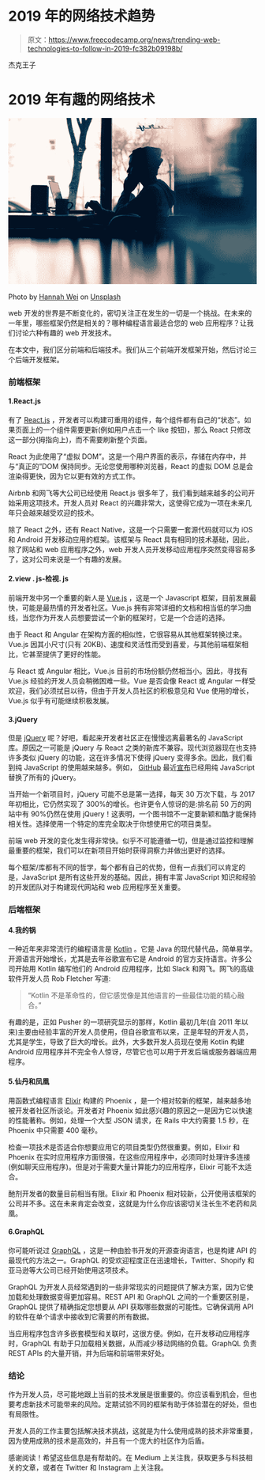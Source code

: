 # 2019 年的网络技术趋势

> 原文：<https://www.freecodecamp.org/news/trending-web-technologies-to-follow-in-2019-fc382b09198b/>

杰克王子

# 2019 年有趣的网络技术

![3Zcxw089BXw3m3WFwF6Gq9jSW1-aMwaoVFt1](img/8c2f7842defd0ce44332906b9573ae5f.png)

Photo by [Hannah Wei](https://unsplash.com/photos/aso6SYJZGps?utm_source=unsplash&utm_medium=referral&utm_content=creditCopyText) on [Unsplash](https://unsplash.com/collections/145103/computers-phones-and-tech?utm_source=unsplash&utm_medium=referral&utm_content=creditCopyText)

web 开发的世界是不断变化的，密切关注正在发生的一切是一个挑战。在未来的一年里，哪些框架仍然是相关的？哪种编程语言最适合您的 web 应用程序？让我们讨论六种有趣的 web 开发技术。

在本文中，我们区分前端和后端技术。我们从三个前端开发框架开始，然后讨论三个后端开发框架。

### 前端框架

#### 1.React.js

有了 [React.js](https://reactjs.org/) ，开发者可以构建可重用的组件，每个组件都有自己的“状态”。如果页面上的一个组件需要更新(例如用户点击一个 like 按钮)，那么 React 只修改这一部分(拇指向上)，而不需要刷新整个页面。

React 为此使用了“虚拟 DOM”。这是一个用户界面的表示，存储在内存中，并与“真正的”DOM 保持同步。无论您使用哪种浏览器，React 的虚拟 DOM 总是会渲染得更快，因为它以更有效的方式工作。

Airbnb 和网飞等大公司已经使用 React.js 很多年了，我们看到越来越多的公司开始采用这项技术。开发人员对 React 的兴趣非常大，这使得它成为一项在未来几年只会越来越受欢迎的技术。

除了 React 之外，还有 React Native，这是一个只需要一套源代码就可以为 iOS 和 Android 开发移动应用的框架。该框架与 React 具有相同的技术基础，因此，除了网站和 web 应用程序之外，web 开发人员开发移动应用程序突然变得容易多了，这对公司来说是一个有趣的发展。

#### 2.view . js-检视. js

前端开发中另一个重要的新人是 [Vue.js](https://vuejs.org/) ，这是一个 Javascript 框架，目前发展最快，可能是最热情的开发者社区。Vue.js 拥有非常详细的文档和相当低的学习曲线，当您作为开发人员想要尝试一个新的框架时，它是一个合适的选择。

由于 React 和 Angular 在架构方面的相似性，它很容易从其他框架转换过来。Vue.js 因其小尺寸(只有 20KB)、速度和灵活性而受到喜爱，与其他前端框架相比，它甚至提供了更好的性能。

与 React 或 Angular 相比，Vue.js 目前的市场份额仍然相当小。因此，寻找有 Vue.js 经验的开发人员会稍微困难一些。Vue 是否会像 React 或 Angular 一样受欢迎，我们必须拭目以待，但由于开发人员社区的积极意见和 Vue 使用的增长，Vue.js 似乎有可能继续积极发展。

#### 3.jQuery

但是 [jQuery](https://jquery.com/) 呢？好吧，看起来开发者社区正在慢慢远离最著名的 JavaScript 库。原因之一可能是 jQuery 与 React 之类的新库不兼容。现代浏览器现在也支持许多类似 jQuery 的功能，这在许多情况下使得 jQuery 变得多余。因此，我们看到纯 JavaScript 的使用越来越多。例如， [GitHub](https://github.com/) 最近[宣布](https://githubengineering.com/removing-jquery-from-github-frontend/)已经用纯 JavaScript 替换了所有的 jQuery。

当开始一个新项目时，jQuery 可能不总是第一选择，每天 30 万次下载，与 2017 年初相比，它仍然实现了 300%的增长。也许更令人惊讶的是:排名前 50 万的网站中有 90%仍然在使用 jQuery！这表明，一个图书馆不一定要新颖和酷才能保持相关性。选择使用一个特定的库完全取决于你想使用它的项目类型。

前端 web 开发的变化发生得非常快。似乎不可能遵循一切，但是通过监控和理解最重要的框架，我们可以在新项目开始时获得洞察力并做出更好的选择。

每个框架/库都有不同的哲学，每个都有自己的优势，但有一点我们可以肯定的是，JavaScript 是所有这些开发的基础。因此，拥有丰富 JavaScript 知识和经验的开发团队对于构建现代网站和 web 应用程序至关重要。

### 后端框架

#### 4.我的锅

一种近年来非常流行的编程语言是 [Kotlin](https://kotlinlang.org/) 。它是 Java 的现代替代品，简单易学。开源语言开始增长，尤其是去年谷歌宣布它是 Android 的官方支持语言。许多公司开始用 Kotlin 编写他们的 Android 应用程序，比如 Slack 和网飞。网飞的高级软件开发人员 Rob Fletcher 写道:

> “Kotlin 不是革命性的，但它感觉像是其他语言的一些最佳功能的精心融合。”

有趣的是，正如 Pusher 的一项研究显示的那样，Kotlin 最初几年(自 2011 年以来)主要由经验丰富的开发人员使用，但自谷歌宣布以来，正是年轻的开发人员，尤其是学生，导致了巨大的增长。此外，大多数开发人员现在使用 Kotlin 构建 Android 应用程序并不完全令人惊讶，尽管它也可以用于开发后端或服务器端应用程序。

#### 5.仙丹和凤凰

用函数式编程语言 [Elixir](https://elixir-lang.org/) 构建的 Phoenix ，是一个相对较新的框架，越来越多地被开发者社区所谈论。开发者对 Phoenix 如此感兴趣的原因之一是因为它以快速的性能著称。例如，处理一个大型 JSON 请求，在 Rails 中大约需要 1.5 秒，在 Phoenix 中只需要 400 毫秒。

检查一项技术是否适合你想要应用它的项目类型仍然很重要。例如，Elixir 和 Phoenix 在实时应用程序方面很强，在这些应用程序中，必须同时处理许多连接(例如聊天应用程序)。但是对于需要大量计算能力的应用程序，Elixir 可能不太适合。

酏剂开发者的数量目前相当有限。Elixir 和 Phoenix 相对较新，公开使用该框架的公司并不多。这在未来肯定会改变，这就是为什么你应该密切关注长生不老药和凤凰。

#### 6.GraphQL

你可能听说过 [GraphQL](https://graphql.org/) ，这是一种由脸书开发的开源查询语言，也是构建 API 的最现代的方法之一。GraphQL 的受欢迎程度正在迅速增长，Twitter、Shopify 和亚马逊等大公司已经开始使用这项技术。

GraphQL 为开发人员经常遇到的一些非常现实的问题提供了解决方案，因为它使加载和处理数据变得更加容易。REST API 和 GraphQL 之间的一个重要区别是，GraphQL 提供了精确指定您想要从 API 获取哪些数据的可能性。它确保调用 API 的软件在单个请求中接收到它需要的所有数据。

当应用程序包含许多嵌套模型和关联时，这很方便。例如，在开发移动应用程序时，GraphQL 有助于只加载相关数据，从而减少移动网络的负载。GraphQL 负责 REST APIs 的大量开销，并为后端和前端带来好处。

### 结论

作为开发人员，尽可能地跟上当前的技术发展是很重要的。你应该看到机会，但也要考虑新技术可能带来的风险。定期试验不同的框架有助于体验潜在的好处，但也有局限性。

开发人员的工作主要包括解决技术挑战，这就是为什么使用成熟的技术非常重要，因为使用成熟的技术是高效的，并且有一个庞大的社区作为后盾。

感谢阅读！希望这些信息是有帮助的。在 Medium 上关注我，获取更多与科技相关的文章，或者在 Twitter 和 Instagram 上关注我。